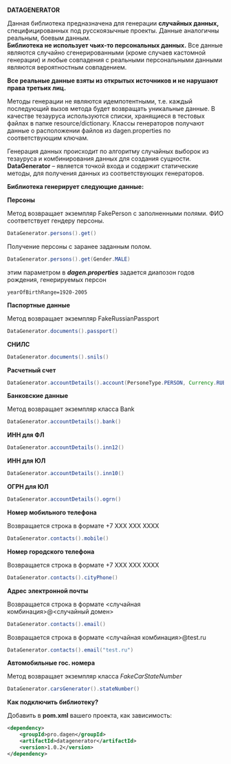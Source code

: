 **DATAGENERATOR**

Данная библиотека предназначена для генерации **случайных данных,** специфицированных под русскоязычные проекты. Данные аналогичны реальным, боевым данным.  
**Библиотека не использует чьих-то персональных данных.** Все данные являются случайно сгенерированными (кроме случаев кастомной генерации) и любые совпадения с реальными персональными данными являются вероятностным совпадением.

**Все реальные данные взяты из открытых источников и не нарушают права третьих лиц.**

Методы генерации не являются идемпотентными, т.е. каждый последующий вызов метода будет возвращать уникальные данные.
В качестве тезауруса используются списки, хранящиеся в тестовых файлах в папке resource/dictionary. Классы генераторов получают данные о расположении файлов из dagen.properties по соответствующим ключам.

Генерация данных происходит по алгоритму случайных выборок из тезауруса и комбинирования данных для создания сущности.
**DataGenerator** – является точкой входа и содержит статические методы, для получения данных из соответствующих генераторов.

**Библиотека генерирует следующие данные:**

**Персоны**

Метод возвращает экземпляр FakePerson с заполненными полями. ФИО соответствует гендеру персоны.

```java
DataGenerator.persons().get() 
```

Получение персоны с заранее заданным полом.

```java
DataGenerator.persons().get(Gender.MALE)
```
этим параметром в _**dagen.properties**_ задается диапозон годов рождения, генерируемых персон

```properties
yearOfBirthRange=1920-2005
  ```

**Паспортные данные**

Метод возвращает экземпляр FakeRussianPassport

```java
DataGenerator.documents().passport()
```

**СНИЛС**
```java
DataGenerator.documents().snils()
```


**Расчетный счет**
```java
DataGenerator.accountDetails().account(PersoneType.PERSON, Currency.RUB, ProfileType.COMMERCIAL, DataGenerator.accountDetails().bank())
```

**Банковские данные**

Метод возвращает экземпляр класса Bank

```java
DataGenerator.accountDetails().bank()
```

**ИНН для ФЛ**
```java
DataGenerator.accountDetails().inn12()
```


**ИНН для ЮЛ**
```java
DataGenerator.accountDetails().inn10()
```


**ОГРН для ЮЛ**
```java
DataGenerator.accountDetails().ogrn()
```

**Номер мобильного телефона**

Возвращается строка в формате +7 XXX XXX XXXX
```java
DataGenerator.contacts().mobile()
```

**Номер городского телефона**

Возвращается строка в формате +7 XXX XXX XXXX

```java
DataGenerator.contacts().cityPhone()
```

**Адрес электронной почты**

Возвращается строка в формате <случайная комбинация>@<случайный домен>
```java
DataGenerator.contacts().email()
```
Возвращается строка в формате <случайная комбинация>@test.ru
```java
DataGenerator.contacts().email("test.ru")
```

**Автомобильные гос. номера**

Метод возвращает экземпляр класса _FakeCarStateNumber_

```java
DataGenerator.carsGenerator().stateNumber()
```



**Как подключить библиотеку?**

Добавить в **pom.xml** вашего проекта, как зависимость:

```xml
<dependency>
    <groupId>pro.dagen</groupId>
    <artifactId>datagenerator</artifactId>        
    <version>1.0.2</version>    
</dependency>


```




